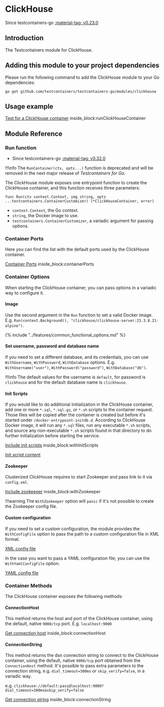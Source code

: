 # ClickHouse

Since testcontainers-go <a href="https://github.com/testcontainers/testcontainers-go/releases/tag/v0.23.0"><span class="tc-version">:material-tag: v0.23.0</span></a>

## Introduction

The Testcontainers module for ClickHouse.

## Adding this module to your project dependencies

Please run the following command to add the ClickHouse module to your Go dependencies:

```
go get github.com/testcontainers/testcontainers-go/modules/clickhouse
```

## Usage example

<!--codeinclude-->
[Test for a ClickHouse container](../../modules/clickhouse/examples_test.go) inside_block:runClickHouseContainer
<!--/codeinclude-->

## Module Reference

### Run function

- Since testcontainers-go <a href="https://github.com/testcontainers/testcontainers-go/releases/tag/v0.32.0"><span class="tc-version">:material-tag: v0.32.0</span></a>

!!!info
    The `RunContainer(ctx, opts...)` function is deprecated and will be removed in the next major release of _Testcontainers for Go_.

The ClickHouse module exposes one entrypoint function to create the ClickHouse container, and this function receives three parameters:

```golang
func Run(ctx context.Context, img string, opts ...testcontainers.ContainerCustomizer) (*ClickHouseContainer, error)
```

- `context.Context`, the Go context.
- `string`, the Docker image to use.
- `testcontainers.ContainerCustomizer`, a variadic argument for passing options.

### Container Ports

Here you can find the list with the default ports used by the ClickHouse container.

<!--codeinclude-->
[Container Ports](../../modules/clickhouse/clickhouse.go) inside_block:containerPorts
<!--/codeinclude-->

### Container Options

When starting the ClickHouse container, you can pass options in a variadic way to configure it.

#### Image

Use the second argument in the `Run` function to set a valid Docker image.
E.g. `Run(context.Background(), "clickhouse/clickhouse-server:23.3.8.21-alpine")`.

{% include "../features/common_functional_options.md" %}

#### Set username, password and database name

If you need to set a different database, and its credentials, you can use `WithUsername`, `WithPassword`, `WithDatabase`
options. E.g. `WithUsername("user")`, `WithPassword("password")`, `WithDatabase("db")`.

!!!info
    The default values for the username is `default`, for password is `clickhouse` and for the default database name is `clickhouse`.

#### Init Scripts

If you would like to do additional initialization in the ClickHouse container, add one or more `*.sql`, `*.sql.gz`, or `*.sh` scripts to the container request.
Those files will be copied after the container is created but before it's started under `/docker-entrypoint-initdb.d`. According to ClickHouse Docker image,
it will run any `*.sql` files, run any executable `*.sh` scripts, and source any non-executable `*.sh` scripts found in that directory to do further
initialization before starting the service.

<!--codeinclude-->
[Include init scripts](../../modules/clickhouse/clickhouse_test.go) inside_block:withInitScripts
<!--/codeinclude-->

<!--codeinclude-->
[Init script content](../../modules/clickhouse/testdata/init-db.sh)
<!--/codeinclude-->

#### Zookeeper

Clusterized ClickHouse requires to start Zookeeper and pass link to it via `config.xml`.

<!--codeinclude-->
[Include zookeeper](../../modules/clickhouse/clickhouse_test.go) inside_block:withZookeeper
<!--/codeinclude-->

!!!warning
    The `WithZookeeper` option will `panic` if it's not possible to create the Zookeeper config file.

#### Custom configuration

If you need to set a custom configuration, the module provides the `WithConfigFile` option to pass the path to a custom configuration file in XML format.

<!--codeinclude-->
[XML config file](../../modules/clickhouse/testdata/config.xml)
<!--/codeinclude-->

In the case you want to pass a YAML configuration file, you can use the `WithYamlConfigFile` option.

<!--codeinclude-->
[YAML config file](../../modules/clickhouse/testdata/config.yaml)
<!--/codeinclude-->

### Container Methods

The ClickHouse container exposes the following methods:

#### ConnectionHost

This method returns the host and port of the ClickHouse container, using the default, native `9000/tcp` port. E.g. `localhost:9000`

<!--codeinclude-->
[Get connection host](../../modules/clickhouse/clickhouse_test.go) inside_block:connectionHost
<!--/codeinclude-->

#### ConnectionString

This method returns the dsn connection string to connect to the ClickHouse container, using the default, native `9000/tcp` port obtained from the `ConnectionHost` method.
It's possible to pass extra parameters to the connection string, e.g. `dial_timeout=300ms` or `skip_verify=false`, in a variadic way.

e.g. `clickhouse://default:pass@localhost:9000?dial_timeout=300ms&skip_verify=false`

<!--codeinclude-->
[Get connection string](../../modules/clickhouse/clickhouse_test.go) inside_block:connectionString
<!--/codeinclude-->
